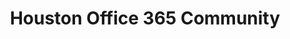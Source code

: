 ---
state: TX
region: Houston
title: Houston Office 365 Community
description: formerly Houston SharePoint User Group
group_url: http://h-spug.org/
topics: [ o365, sharepoint, microsoft ]
---